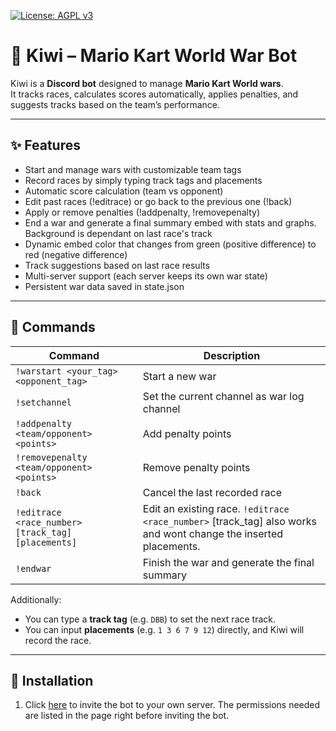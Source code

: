 [![License: AGPL v3](https://img.shields.io/badge/License-AGPL_v3-blue.svg)](https://www.gnu.org/licenses/agpl-3.0)
# 🥝 Kiwi – Mario Kart World War Bot

Kiwi is a **Discord bot** designed to manage **Mario Kart World wars**.  
It tracks races, calculates scores automatically, applies penalties, and suggests tracks based on the team’s performance.

---

## ✨ Features

- Start and manage wars with customizable team tags
- Record races by simply typing track tags and placements
- Automatic score calculation (team vs opponent)
- Edit past races (!editrace) or go back to the previous one (!back)
- Apply or remove penalties (!addpenalty, !removepenalty)
- End a war and generate a final summary embed with stats and graphs. Background is dependant on last race's track
- Dynamic embed color that changes from green (positive difference) to red (negative difference)
- Track suggestions based on last race results
- Multi-server support (each server keeps its own war state)
- Persistent war data saved in state.json

---

## 📜 Commands

| Command | Description |
|---------|-------------|
| `!warstart <your_tag> <opponent_tag>` | Start a new war |
| `!setchannel` | Set the current channel as war log channel |
| `!addpenalty <team/opponent> <points>` | Add penalty points |
| `!removepenalty <team/opponent> <points>` | Remove penalty points |
| `!back` | Cancel the last recorded race |
| `!editrace <race_number> [track_tag] [placements]` | Edit an existing race. `!editrace <race_number>` [track_tag] also works and wont change the inserted placements. |
| `!endwar` | Finish the war and generate the final summary |

Additionally:  
- You can type a **track tag** (e.g. `DBB`) to set the next race track.  
- You can input **placements** (e.g. `1 3 6 7 9 12`) directly, and Kiwi will record the race.  

---

## 🚀 Installation

1. Click [here](https://discord.com/oauth2/authorize?client_id=1388648962193494287&permissions=125952&scope=bot) to invite the bot to your own server. The permissions needed are listed in the page right before inviting the bot.
